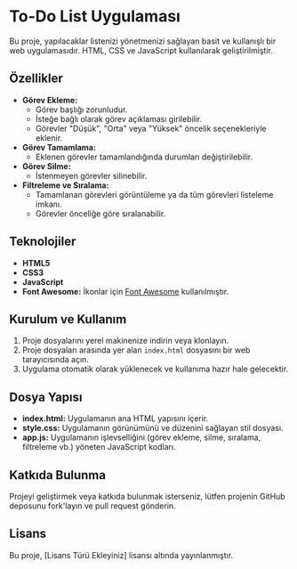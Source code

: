 # To-Do List Uygulaması

Bu proje, yapılacaklar listenizi yönetmenizi sağlayan basit ve kullanışlı bir web uygulamasıdır. HTML, CSS ve JavaScript kullanılarak geliştirilmiştir.

## Özellikler

- **Görev Ekleme:** 
  - Görev başlığı zorunludur.
  - İsteğe bağlı olarak görev açıklaması girilebilir.
  - Görevler "Düşük", "Orta" veya "Yüksek" öncelik seçenekleriyle eklenir.
- **Görev Tamamlama:** 
  - Eklenen görevler tamamlandığında durumları değiştirilebilir.
- **Görev Silme:** 
  - İstenmeyen görevler silinebilir.
- **Filtreleme ve Sıralama:** 
  - Tamamlanan görevleri görüntüleme ya da tüm görevleri listeleme imkanı.
  - Görevler önceliğe göre sıralanabilir.

## Teknolojiler

- **HTML5**
- **CSS3**
- **JavaScript**
- **Font Awesome:** İkonlar için [Font Awesome](https://fontawesome.com/) kullanılmıştır.

## Kurulum ve Kullanım

1. Proje dosyalarını yerel makinenize indirin veya klonlayın.
2. Proje dosyaları arasında yer alan `index.html` dosyasını bir web tarayıcısında açın.
3. Uygulama otomatik olarak yüklenecek ve kullanıma hazır hale gelecektir.

## Dosya Yapısı

- **index.html:** Uygulamanın ana HTML yapısını içerir.
- **style.css:** Uygulamanın görünümünü ve düzenini sağlayan stil dosyası.
- **app.js:** Uygulamanın işlevselliğini (görev ekleme, silme, sıralama, filtreleme vb.) yöneten JavaScript kodları.


## Katkıda Bulunma

Projeyi geliştirmek veya katkıda bulunmak isterseniz, lütfen projenin GitHub deposunu fork'layın ve pull request gönderin.

## Lisans

Bu proje, [Lisans Türü Ekleyiniz] lisansı altında yayınlanmıştır.
